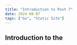 ```yaml
---
title: "Introduction to Post 7"
date: 2024-08-07
tags: ["Go", "Static Site"]
---
```


## Introduction to the